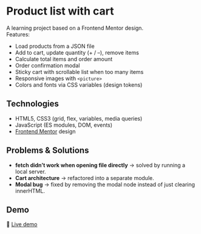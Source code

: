 # Product list with cart

A learning project based on a Frontend Mentor design.  
Features:
- Load products from a JSON file
- Add to cart, update quantity (+ / –), remove items
- Calculate total items and order amount
- Order confirmation modal
- Sticky cart with scrollable list when too many items
- Responsive images with `<picture>`
- Colors and fonts via CSS variables (design tokens)

## Technologies
- HTML5, CSS3 (grid, flex, variables, media queries)
- JavaScript (ES modules, DOM, events)
- [Frontend Mentor](https://www.frontendmentor.io/) design

## Problems & Solutions
- **fetch didn’t work when opening file directly** → solved by running a local server.  
- **Cart architecture** → refactored into a separate module.  
- **Modal bug** → fixed by removing the modal node instead of just clearing innerHTML.  

## Demo
🔗 [Live demo]()
